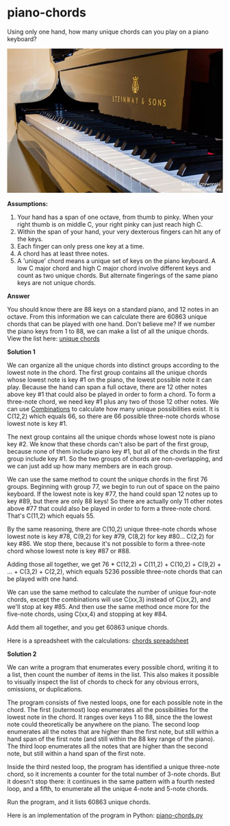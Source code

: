 # piano-chords
Using only one hand, how many unique chords can you play on a piano keyboard?

![piano](steinway.jpg)

**Assumptions:**

1. Your hand has a span of one octave, from thumb to pinky. When your right thumb is on middle C, your right pinky can just reach high C.
1. Within the span of your hand, your very dexterous fingers can hit any of the keys.
1. Each finger can only press one key at a time.
1. A chord has at least three notes.
1. A 'unique' chord means a unique set of keys on the piano keyboard. A low C major chord and high C major chord involve different keys and count as two unique chords. But alternate fingerings of the same piano keys are not unique chords.

**Answer**

You should know there are 88 keys on a standard piano, and 12 notes in an octave. From this information we can calculate there are 60863 unique chords that can be played with one hand. Don't believe me? If we number the piano keys from 1 to 88, we can make a list of all the unique chords. View the list here: [unique chords](chords2.md)

**Solution 1**

We can organize all the unique chords into distinct groups according to the lowest note in the chord. The first group contains all the unique chords whose lowest note is key #1 on the piano, the lowest possible note it can play. Because the hand can span a full octave, there are 12 other notes above key #1 that could also be played in order to form a chord. To form a three-note chord, we need key #1 plus any two of those 12 other notes. We can use [Combinations](https://en.wikipedia.org/wiki/Combination) to calculate how many unique possibilities exist. It is C(12,2) which equals 66, so there are 66 possible three-note chords whose lowest note is key #1.

The next group contains all the unique chords whose lowest note is piano key #2. We know that these chords can't also be part of the first group, because none of them include piano key #1, but all of the chords in the first group include key #1. So the two groups of chords are non-overlapping, and we can just add up how many members are in each group.

We can use the same method to count the unique chords in the first 76 groups. Beginning with group 77, we begin to run out of space on the paino keyboard. If the lowest note is key #77, the hand could span 12 notes up to key #89, but there are only 88 keys! So there are actually only 11 other notes above #77 that could also be played in order to form a three-note chord. That's C(11,2) which equals 55.

By the same reasoning, there are C(10,2) unique three-note chords whose lowest note is key #78, C(9,2) for key #79, C(8,2) for key #80... C(2,2) for key #86. We stop there, because it's not possible to form a three-note chord whose lowest note is key #87 or #88.

Adding those all together, we get 76 * C(12,2) + C(11,2) + C(10,2) + C(9,2) + ... + C(3,2) + C(2,2), which equals 5236 possible three-note chords that can be played with one hand.

We can use the same method to calculate the number of unique four-note chords, except the combinations will use C(xx,3) instead of C(xx,2), and we'll stop at key #85. And then use the same method once more for the five-note chords, using C(xx,4) and stopping at key #84.

Add them all together, and you get 60863 unique chords.

Here is a spreadsheet with the calculations: [chords spreadsheet](https://docs.google.com/spreadsheets/d/1tZorBLimERYje6AAHBux1wXnYMuHpflxjamQk8WGPJY/edit?usp=sharing)

**Solution 2**

We can write a program that enumerates every possible chord, writing it to a list, then count the number of items in the list. This also makes it possible to visually inspect the list of chords to check for any obvious errors, omissions, or duplications.

The program consists of five nested loops, one for each possible note in the chord. The first (outermost) loop enumerates all the possibilities for the lowest note in the chord. It ranges over keys 1 to 88, since the the lowest note could theoretically be anywhere on the piano. The second loop enumerates all the notes that are higher than the first note, but still within a hand span of the first note (and still within the 88 key range of the piano). The third loop enumerates all the notes that are higher than the second note, but still within a hand span of the first note.

Inside the third nested loop, the program has identified a unique three-note chord, so it increments a counter for the total number of 3-note chords. But it doesn't stop there: it continues in the same pattern with a fourth nested loop, and a fifth, to enumerate all the unique 4-note and 5-note chords. 

Run the program, and it lists 60863 unique chords. 

Here is an implementation of the program in Python: [piano-chords.py](piano-chords.py)
